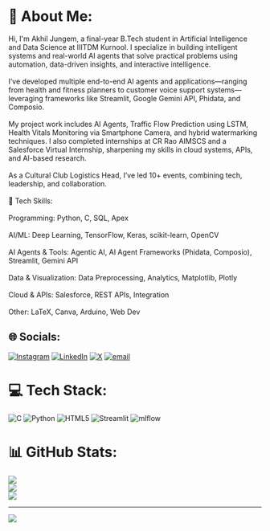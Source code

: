 # 💫 About Me:
Hi, I'm Akhil Jungem, a final-year B.Tech student in Artificial Intelligence and Data Science at IIITDM Kurnool. I specialize in building intelligent systems and real-world AI agents that solve practical problems using automation, data-driven insights, and interactive intelligence.<br><br>I’ve developed multiple end-to-end AI agents and applications—ranging from health and fitness planners to customer voice support systems—leveraging frameworks like Streamlit, Google Gemini API, Phidata, and Composio.<br><br>My project work includes AI Agents, Traffic Flow Prediction using LSTM, Health Vitals Monitoring via Smartphone Camera, and hybrid watermarking techniques. I also completed internships at CR Rao AIMSCS and a Salesforce Virtual Internship, sharpening my skills in cloud systems, APIs, and AI-based research.<br><br>As a Cultural Club Logistics Head, I’ve led 10+ events, combining tech, leadership, and collaboration.<br><br>🔧 Tech Skills:<br><br>Programming: Python, C, SQL, Apex<br><br>AI/ML: Deep Learning, TensorFlow, Keras, scikit-learn, OpenCV<br><br>AI Agents & Tools: Agentic AI, AI Agent Frameworks (Phidata, Composio), Streamlit, Gemini API<br><br>Data & Visualization: Data Preprocessing, Analytics, Matplotlib, Plotly<br><br>Cloud & APIs: Salesforce, REST APIs, Integration<br><br>Other: LaTeX, Canva, Arduino, Web Dev


## 🌐 Socials:
[![Instagram](https://img.shields.io/badge/Instagram-%23E4405F.svg?logo=Instagram&logoColor=white)](https://instagram.com/Akhil_jungem) [![LinkedIn](https://img.shields.io/badge/LinkedIn-%230077B5.svg?logo=linkedin&logoColor=white)](https://linkedin.com/in/https://www.linkedin.com/in/akhil-jungem/) [![X](https://img.shields.io/badge/X-black.svg?logo=X&logoColor=white)](https://x.com/Akhil_jungem) [![email](https://img.shields.io/badge/Email-D14836?logo=gmail&logoColor=white)](mailto:akhiljungem123@gmail.com) 

# 💻 Tech Stack:
![C](https://img.shields.io/badge/c-%2300599C.svg?style=for-the-badge&logo=c&logoColor=white) ![Python](https://img.shields.io/badge/python-3670A0?style=for-the-badge&logo=python&logoColor=ffdd54) ![HTML5](https://img.shields.io/badge/html5-%23E34F26.svg?style=for-the-badge&logo=html5&logoColor=white) ![Streamlit](https://img.shields.io/badge/Streamlit-%23FE4B4B.svg?style=for-the-badge&logo=streamlit&logoColor=white) ![mlflow](https://img.shields.io/badge/mlflow-%23d9ead3.svg?style=for-the-badge&logo=numpy&logoColor=blue)
# 📊 GitHub Stats:
![](https://github-readme-stats.vercel.app/api?username=Akhil1603&theme=dark&hide_border=false&include_all_commits=false&count_private=false)<br/>
![](https://nirzak-streak-stats.vercel.app/?user=Akhil1603&theme=dark&hide_border=false)<br/>
![](https://github-readme-stats.vercel.app/api/top-langs/?username=Akhil1603&theme=dark&hide_border=false&include_all_commits=false&count_private=false&layout=compact)

---
[![](https://visitcount.itsvg.in/api?id=Akhil1603&icon=0&color=0)](https://visitcount.itsvg.in)

<!-- Proudly created with GPRM ( https://gprm.itsvg.in ) -->
